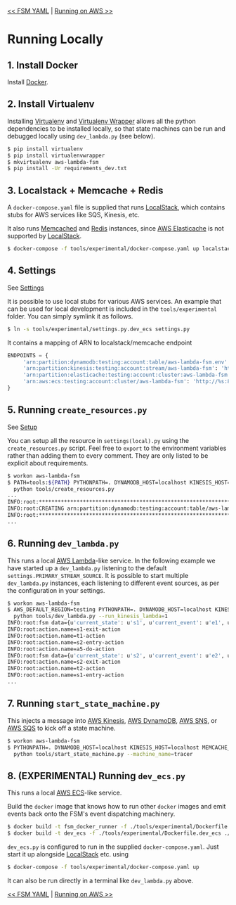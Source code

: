 <!--
Copyright 2016-2020 Workiva Inc.

Licensed under the Apache License, Version 2.0 (the "License");
you may not use this file except in compliance with the License.
You may obtain a copy of the License at

    http://www.apache.org/licenses/LICENSE-2.0

Unless required by applicable law or agreed to in writing, software
distributed under the License is distributed on an "AS IS" BASIS,
WITHOUT WARRANTIES OR CONDITIONS OF ANY KIND, either express or implied.
See the License for the specific language governing permissions and
limitations under the License.
-->

[<< FSM YAML](YAML.md) | [Running on AWS >>](AWS.md)

# Running Locally

## 1. Install Docker

Install [Docker](https://www.docker.com/).

## 2. Install Virtualenv

Installing [Virtualenv](https://virtualenv.pypa.io/en/stable/) and 
[Virtualenv Wrapper](https://virtualenvwrapper.readthedocs.io/en/latest/) allows all the python dependencies to be 
installed locally, so that state machines can be run and debugged locally using `dev_lambda.py` (see below). 

```bash
$ pip install virtualenv
$ pip install virtualenvwrapper
$ mkvirtualenv aws-lambda-fsm
$ pip install -Ur requirements_dev.txt
```

## 3. Localstack + Memcache + Redis

A `docker-compose.yaml` file is supplied that runs [LocalStack](https://github.com/localstack/localstack), which 
contains stubs for AWS services like SQS, Kinesis, etc. 

It also runs [Memcached](https://memcached.org/) and [Redis](https://redis.io/) instances, since 
[AWS Elasticache](https://aws.amazon.com/elasticache/) is not supported by 
[LocalStack](https://github.com/localstack/localstack).

```bash
$ docker-compose -f tools/experimental/docker-compose.yaml up localstack memcached redis
```

## 4. Settings

See [Settings](SETTINGS.md)

It is possible to use local stubs for various AWS services. An example that can be used for
local development is included in the `tools/experimental` folder. You can simply symlink it as 
follows.

```bash
$ ln -s tools/experimental/settings.py.dev_ecs settings.py
```

It contains a mapping of ARN to localstack/memcache endpoint

```python
ENDPOINTS = {
     'arn:partition:dynamodb:testing:account:table/aws-lambda-fsm.env': 'http://%s:4569' % os.environ.get('DYNAMODB_HOST', 'localstack'),
     'arn:partition:kinesis:testing:account:stream/aws-lambda-fsm': 'http://%s:4568' % os.environ.get('KINESIS_HOST', 'localstack'),
     'arn:partition:elasticache:testing:account:cluster:aws-lambda-fsm': '%s:11211' % os.environ.get('MEMCACHE_HOST', 'memcached'),
     'arn:aws:ecs:testing:account:cluster/aws-lambda-fsm': 'http://%s:8888' % os.environ.get('ECS_HOST', 'ecs')
}
```
    
## 5. Running `create_resources.py`

See [Setup](SETUP.md)

You can setup all the resource in `settings(local).py` using the `create_resources.py` script. Feel free
to `export` to the environment variables rather than adding them to every comment. They are only listed
to be explicit about requirements.

```bash
$ workon aws-lambda-fsm
$ PATH=tools:${PATH} PYTHONPATH=. DYNAMODB_HOST=localhost KINESIS_HOST=localhost MEMCACHE_HOST=localhost ECS_HOST=localhost \
  python tools/create_resources.py
...
INFO:root:********************************************************************************
INFO:root:CREATING arn:partition:dynamodb:testing:account:table/aws-lambda-fsm.env
INFO:root:********************************************************************************
...
```

## 6. Running `dev_lambda.py`

This runs a local [AWS Lambda](https://aws.amazon.com/lambda/)-like service. In the following example
we have started up a `dev_lambda.py` listening to the default `settings.PRIMARY_STREAM_SOURCE`. It is
possible to start multiple `dev_lambda.py` instances, each listening to different event sources, 
as per the configuration in your settings.

```bash
$ workon aws-lambda-fsm
$ AWS_DEFAULT_REGION=testing PYTHONPATH=. DYNAMODB_HOST=localhost KINESIS_HOST=localhost MEMCACHE_HOST=localhost ECS_HOST=localhost \
  python tools/dev_lambda.py --run_kinesis_lambda=1
INFO:root:fsm data={u'current_state': u's1', u'current_event': u'e1', u'machine_name': u'm1'}
INFO:root:action.name=s1-exit-action
INFO:root:action.name=t1-action
INFO:root:action.name=s2-entry-action
INFO:root:action.name=a5-do-action
INFO:root:fsm data={u'current_state': u's2', u'current_event': u'e2', u'machine_name': u'm1', u'context': {}}
INFO:root:action.name=s2-exit-action
INFO:root:action.name=t2-action
INFO:root:action.name=s1-entry-action
...
```
   
## 7. Running `start_state_machine.py`

This injects a message into [AWS Kinesis](https://aws.amazon.com/kinesis/), 
[AWS DynamoDB](https://aws.amazon.com/dynamodb/), [AWS SNS](https://aws.amazon.com/sns/), or
[AWS SQS](https://aws.amazon.com/sqs/) to kick off a state machine.
 
```bash
$ workon aws-lambda-fsm
$ PYTHONPATH=. DYNAMODB_HOST=localhost KINESIS_HOST=localhost MEMCACHE_HOST=localhost ECS_HOST=localhost \
  python tools/start_state_machine.py --machine_name=tracer
```
 
## 8. (EXPERIMENTAL) Running `dev_ecs.py`

This runs a local [AWS ECS](https://aws.amazon.com/ecs/)-like service.

Build the `docker` image that knows how to run other `docker` images and emit
events back onto the FSM's event dispatching machinery.

```bash
$ docker build -t fsm_docker_runner -f ./tools/experimental/Dockerfile.fsm_docker_runner ./tools/experimental
$ docker build -t dev_ecs -f ./tools/experimental/Dockerfile.dev_ecs ./tools/experimental
```
 
`dev_ecs.py` is configured to run in the supplied `docker-compose.yaml`. Just start it up alongside
[LocalStack](https://github.com/localstack/localstack) etc. using

```bash
$ docker-compose -f tools/experimental/docker-compose.yaml up
```

It can also be run directly in a terminal like `dev_lambda.py` above.
    
[<< FSM YAML](YAML.md) | [Running on AWS >>](AWS.md)
    
